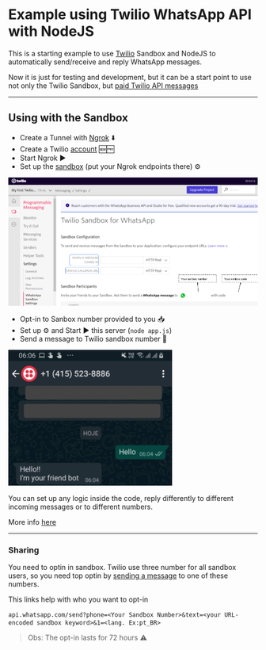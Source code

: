 # Example using Twilio WhatsApp API with NodeJS

This is a starting example to use [Twilio](https://www.twilio.com/) Sandbox and NodeJS to automatically send/receive and reply WhatsApp messages.

Now it is just for testing and development, but it can be a start point to use not only the Twilio Sandbox, but [paid Twilio API messages](https://www.twilio.com/whatsapp/pricing/br)

---
## Using with the Sandbox

- Create a Tunnel with [Ngrok](https://ngrok.com/download) :arrow_down:
- Create a Twilio [account](https://www.twilio.com/try-twilio) :new::free:
- Start Ngrok :arrow_forward:
- Set up the [sandbox](https://www.twilio.com/console/sms/whatsapp/sandbox) (put your Ngrok endpoints there) :gear:

![Configure Sandbox](./public/Config_Sandbox.png)

- Opt-in to Sanbox number provided to you :inbox_tray:
- Set up :gear: and Start :arrow_forward: this server (`node app.js`)
- Send a message to Twilio sandbox number :email:

![Configure Sandbox](./public/Wpp_messages.png)

You can set up any logic inside the code, reply differently to different incoming messages or to different numbers.

More info [here](technical.md)

---
### Sharing

You need to optin in sandbox. Twilio use three number for all sandbox users, so you need top optin by [sending a message](https://www.twilio.com/docs/whatsapp/quickstart/node#using-pre-provisioned-sandbox-numbers) to one of these numbers.

This links help with who you want to opt-in

```
api.whatsapp.com/send?phone=<Your Sandbox Number>&text=<your URL-encoded sandbox keyword>&1=<lang. Ex:pt_BR>
```

> Obs: The opt-in lasts for 72 hours :warning: